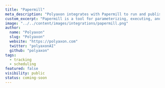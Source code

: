 ```yaml
---
title: "Papermill"
meta_description: "Polyaxon integrates with Papermill to run and publish parameterised Jupyter notebooks."
custom_excerpt: "Papermill is a tool for parameterizing, executing, and analyzing Jupyter Notebooks."
image: "../../content/images/integrations/papermill.png"
author:
  name: "Polyaxon"
  slug: "Polyaxon"
  website: "https://polyaxon.com"
  twitter: "polyaxonAI"
  github: "polyaxon"
tags: 
  - tracking
  - scheduling
featured: false
visibility: public
status: coming-soon
---
```

